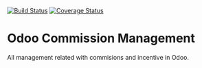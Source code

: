 [![Build Status](https://travis-ci.org/OCA/commission.svg?branch=11.0)](https://travis-ci.org/OCA/commission)
[![Coverage Status](https://coveralls.io/repos/OCA/commission/badge.png?branch=11.0)](https://coveralls.io/r/OCA/commission?branch=11.0)

Odoo Commission Management
==========================

All management related with commisions and incentive in Odoo.


